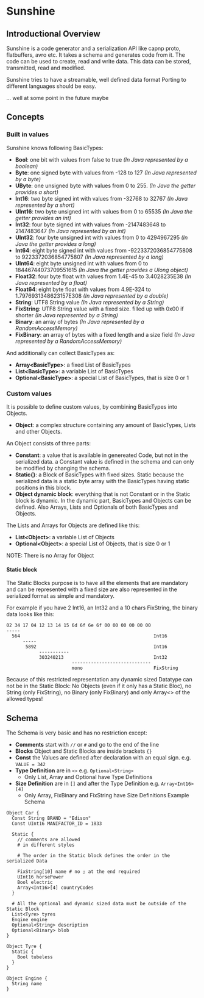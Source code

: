 # Sunshine

## Introductional Overview

Sunshine is a code generator and a serialization API like capnp proto, flatbuffers, avro etc.
It takes a schema and generates code from it.
The code can be used to create, read and write data.
This data can be stored, transmitted, read and modified.

Sunshine tries to have a streamable, well defined data format
Porting to different languages should be easy.

... well at some point in the future maybe

## Concepts

### Built in values

Sunshine knows following BasicTypes:

* **Bool**: one bit with values from false to true _(In Java represented by a boolean)_
* **Byte**: one signed byte with values from -128 to 127 _(In Java represented by a byte)_
* **UByte**: one unsigned byte with values from 0 to 255. _(In Java the getter provides a short)_
* **Int16**: two byte signed int with values from -32768 to 32767 _(In Java represented by a short)_
* **UInt16**: two byte unsigned int with values from 0 to 65535 _(In Java the getter provides an int)_
* **Int32**: four byte signed int with values from -2147483648 to 2147483647 _(In Java represented by an int)_
* **UInt32**: four byte unsigned int with values from 0 to 4294967295 _(In Java the getter provides a long)_
* **Int64**: eight byte signed int with values from -9223372036854775808 to 9223372036854775807 _(In Java represented by a long)_
* **UInt64**: eight byte unsigned int with values from 0 to 18446744073709551615 _(In Java the getter provides a Ulong object)_
* **Float32**: four byte float with values from 1.4E-45 to 3.4028235E38 _(In Java represented by a float)_
* **Float64**: eight byte float with values from 4.9E-324 to 1.7976931348623157E308 _(In Java represented by a double)_
* **String**: UTF8 String value _(In Java represented by a String)_
* **FixString**: UTF8 String value with a fixed size. filled up with 0x00 if shorter _(In Java represented by a String)_
* **Binary**: an array of bytes _(In Java represented by a RandomAccessMemory)_
* **FixBinary**: an array of bytes with a fixed length and a size field _(In Java represented by a RandomAccessMemory)_

And additionally can collect BasicTypes as:

* **Array\<BasicType>**: a fixed List of BasicTypes
* **List\<BasicType>**: a variable List of BasicTypes
* **Optional\<BasicType>**: a special List of BasicTypes, that is size 0 or 1

### Custom values

It is possible to define custom values, by combining BasicTypes into Objects.
* **Object**: a complex structure containing any amount of BasicTypes, Lists and other Objects.

An Object consists of three parts:

* **Constant<BasicType>**: a value that is available in genereated Code, but not in the serialized data. a Constant value is defined in the schema and can only be modified by changing the schema.
* **Static{}**: a Block of BasicTypes with fixed sizes. Static because the serialized data is a static byte array with the BasicTypes having static positions in this block.
* **Object dynamic block**: everything that is not Constant or in the Static block is dynamic. In the dynamic part, BasicTypes and Objects can be defined. Also Arrays, Lists and Optionals of both BasicTypes and Objects.

The Lists and Arrays for Objects are defined like this:

* **List\<Object>**: a variable List of Objects
* **Optional\<Object>**: a special List of Objects, that is size 0 or 1

NOTE: There is no Array for Object

#### Static block

The Static Blocks purpose is to have all the elements that are mandatory and can be represented with a fixed size are also represented in the serialized format as simple and mandatory.

For example if you have 2 Int16, an Int32 and a 10 chars FixString, the binary data looks like this:

```
02 34 17 04 12 13 14 15 6d 6f 6e 6f 00 00 00 00 00 00
-----
  564                                                 Int16
      -----
       5892                                           Int16
            -----------
            303240213                                 Int32
                        -----------------------------
                        mono                          FixString
```

Because of this restricted representation any dynamic sized Datatype can not be in the Static Block: No Objects (even if it only has a Static Bloc), no String (only FixString), no Binary (only FixBinary) and only Array<> of the allowed types!

## Schema

The Schema is very basic and has no restriction except:

* **Comments** start with ```//``` or ```#``` and go to the end of the line
* **Blocks** Object and Static Blocks are inside brackets ```{}```
* **Const** the Values are defined after declaration with an equal sign. e.g. ```VALUE = 342```
* **Type Definition** are in ```<>``` e.g. ```Optional<String>```
  * Only List, Array and Optional have Type Definitions
* **Size Definition** are in ```[]``` and after the Type Definition e.g. ```Array<Int16>[4]```
  * Only Array, FixBinary and FixString have Size Definitions
Example Schema

```
Object Car {
  Const String BRAND = "Edison"
  Const UInt16 MANIFACTOR_ID = 1833

  Static {
    // comments are allowed
    # in different styles

    # The order in the Static block defines the order in the serialized Data

    FixString[10] name # no ; at the end required
    UInt16 horsePower
    Bool electric
    Array<Int16>[4] countryCodes
  }

  # All the optional and dynamic sized data must be outside of the Static Block
  List<Tyre> tyres
  Engine engine
  Optional<String> description
  Optional<Binary> blob
}

Object Tyre {
  Static {
    Bool tubeless    
  }
}

Object Engine {
  String name
}
```
